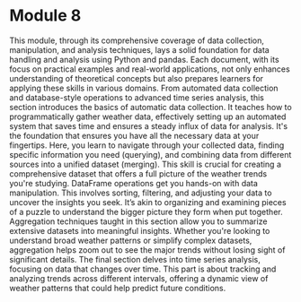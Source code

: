 # Module 8

This module, through its comprehensive coverage of data collection, manipulation, and analysis techniques, lays a solid foundation for data handling and analysis using Python and pandas. Each document, with its focus on practical examples and real-world applications, not only enhances understanding of theoretical concepts but also prepares learners for applying these skills in various domains. From automated data collection and database-style operations to advanced time series analysis, this section introduces the basics of automatic data collection. It teaches how to programmatically gather weather data, effectively setting up an automated system that saves time and ensures a steady influx of data for analysis. It's the foundation that ensures you have all the necessary data at your fingertips. Here, you learn to navigate through your collected data, finding specific information you need (querying), and combining data from different sources into a unified dataset (merging). This skill is crucial for creating a comprehensive dataset that offers a full picture of the weather trends you're studying. DataFrame operations get you hands-on with data manipulation. This involves sorting, filtering, and adjusting your data to uncover the insights you seek. It’s akin to organizing and examining pieces of a puzzle to understand the bigger picture they form when put together. Aggregation techniques taught in this section allow you to summarize extensive datasets into meaningful insights. Whether you're looking to understand broad weather patterns or simplify complex datasets, aggregation helps zoom out to see the major trends without losing sight of significant details. The final section delves into time series analysis, focusing on data that changes over time. This part is about tracking and analyzing trends across different intervals, offering a dynamic view of weather patterns that could help predict future conditions.
